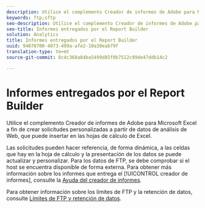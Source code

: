 ```yaml
---
description: Utilice el complemento Creador de informes de Adobe para Microsoft Excel a fin de crear solicitudes personalizadas a partir de datos de análisis de Web, que puede insertar en las hojas de cálculo de Excel.
keywords: ftp;sftp
seo-description: Utilice el complemento Creador de informes de Adobe para Microsoft Excel a fin de crear solicitudes personalizadas a partir de datos de análisis de Web, que puede insertar en las hojas de cálculo de Excel.
seo-title: Informes entregados por el Report Builder
solution: Analytics
title: Informes entregados por el Report Builder
uuid: 94070700-4073-499a-afe2-10a30eab79f
translation-type: tm+mt
source-git-commit: 8c4c368a84ba5499d85f0b7512c99de47ddb14c2

---
```



# Informes entregados por el Report Builder

Utilice el complemento Creador de informes de Adobe para Microsoft Excel a fin de crear solicitudes personalizadas a partir de datos de análisis de Web, que puede insertar en las hojas de cálculo de Excel.

Las solicitudes pueden hacer referencia, de forma dinámica, a las celdas que hay en la hoja de cálculo y la presentación de los datos se puede actualizar y personalizar. Para los datos de FTP, se debe comprobar si el host se encuentra disponible de forma externa. Para obtener más información sobre los informes que entrega el [!UICONTROL creador de informes], consulte la [Ayuda del creador de informes](https://marketing.adobe.com/resources/help/en_US/arb/index.html#ReportBuilder_Home).

Para obtener información sobre los límites de FTP y la retención de datos, consulte [Límites de FTP y retención de datos](/help/export/ftp-and-sftp/ftp-limits.md).
